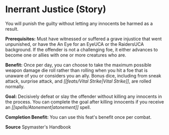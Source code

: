 ﻿---
cssclass: [feats]

---
# Inerrant Justice (Story)

You will punish the guilty without letting any innocents be harmed as a result.

**Prerequisites:** Must have witnessed or suffered a grave injustice that went unpunished, or have the An Eye for an EyeUCA or the RaidersUCA background. If the offender is not a challenging foe, it either advances to become one or allies with one or more creatures who are.

**Benefit:** Once per day, you can choose to take the maximum possible weapon damage die roll rather than rolling when you hit a foe that is unaware of you or considers you an ally. Bonus dice, including from sneak attack, surprise attack, and _[[feats/Vital Strike|Vital Strike]]_, are rolled normally.

**Goal:** Decisively defeat or slay the offender without killing any innocents in the process. You can complete the goal after killing innocents if you receive an _[[spells/Atonement|atonement]]_ spell.

**Completion Benefit:** You can use this feat's benefit once per combat.

**Source** Spymaster's Handbook